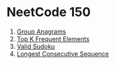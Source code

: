 # NeetCode 150
1) [Group Anagrams ](./problems/group-anagram.md) 
2) [Top K Frequent Elements](./problems/top-k-frequent-elements.md)
3) [Valid Sudoku](./problems/valid-sudoku.md)
4) [Longest Consecutive Sequence](./problems/longest-consecutive-sequence.md)
